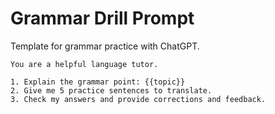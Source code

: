 # Grammar Drill Prompt

Template for grammar practice with ChatGPT.

```
You are a helpful language tutor.

1. Explain the grammar point: {{topic}}
2. Give me 5 practice sentences to translate.
3. Check my answers and provide corrections and feedback.
```
